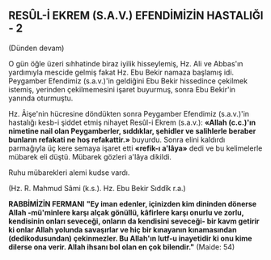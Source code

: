 ## RESÛL-İ EKREM (S.A.V.) EFENDİMİZİN HASTALIĞI - 2

(Dünden devam)

O gün öğle üzeri sıhhatinde biraz iyilik hisseylemiş, Hz. Ali ve Abbas'ın yardımıyla mesci­de gelmiş fakat Hz. Ebu Bekir namaza başlamış idi. Peygamber Efendimiz (s.a.v.)'in geldiğini Ebu Bekir hissedince çekilmek istemiş, yerinden çekilmemesini işaret buyurmuş, sonra Ebu Be­kir'in yanında oturmuştu.

Hz. Âişe'nin hücresine döndükten sonra Pey­gamber Efendimiz (s.a.v.)'in hastalığı kesb-i şid­det etmiş nihayet Resûl-i Ekrem (s.a.v.): **«Allah (c.c.)'ın nimetine nail olan Peygamberler, sıddıklar, şehidler ve salihlerle beraber bunların refakati ne hoş refakattir.»** buyurdu. Sonra elini kaldırdı parmağıyla üç kere semaya işaret etti **«refik-ı a'lâya»** dedi ve bu kelimelerle mübarek eli düştü. Mübarek gözleri a'lâya dikildi.

Ruhu mübarekleri alemi kudse vardı.

(Hz. R. Mahmud Sâmi (k.s.). Hz. Ebu Bekir Sıddîk r.a.)

**RABBİMİZİN FERMANI**
**"Ey iman edenler, içinizden kim dininden dönerse Allah -mü'minlere karşı alçak gönüllü, kâfirlere karşı onurlu ve zorlu, kendisinin onları seveceği, onların da kendisini seveceği- bir kavm getirir ki onlar Allah yolunda savaşır­lar ve hiç bir kınayanın kınamasından (dedikodusundan) çekinmezler. Bu Allah'ın lutf-u inayetidir ki onu kime dilerse ona verir. Allah ihsanı bol olan en çok bilendir."** (Maide: 54)
